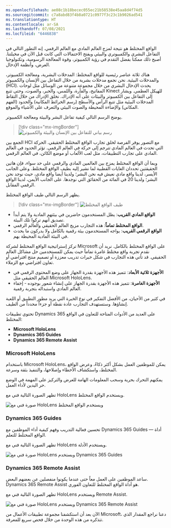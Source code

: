 ```yaml
---
ms.openlocfilehash: ae08c1b18becec055ec21b58538e45aa8d4f74d5
ms.sourcegitcommit: c7a8abd83f4b8a0721c0977f3c23c1b9026ad541
ms.translationtype: HT
ms.contentlocale: ar-SA
ms.lasthandoff: 07/08/2021
ms.locfileid: "6446838"
---
```


الواقع المختلط هو نتيجة لمزج العالم المادي مع العالم الرقمي. إنه التطور التالي في التفاعل البشري والكمبيوتري والبيئي ويفتح الاحتمالات التي كانت قبل الآن في مخيلتنا. أصبح ذلك ممكنا بفضل التقدم في رؤية الكمبيوتر، وقوة المعالجة الرسومية، وتكنولوجيا العرض، وأنظمة الإدخال.

هناك ثلاثة عناصر رئيسية للواقع المختلط: المدخلات البشرية، ومعالجة الكمبيوتر، والمدخلات البيئية. نحن نجمع مدخلات بشرية من خلال التفاعل بين الإنسان والكمبيوتر (HCI). يحدث الإدخال البشري من خلال مجموعة متنوعة من الوسائل مثل لوحات المفاتيح، والفأرة، واللمس، والحبر، والصوت، وحتى تتبع Kinect للهيكل العظمي. ويشار إلى التفاعل بين الكمبيوتر والبيئات على أنه الإدراك. نخلق الإدراك من خلال التقاط المدخلات البيئية مثل تتبع الرأس والأسطح (رسم الخرائط المكانية) والحدود (الفهم المكاني) والإضاءة المحيطة والصوت البيئي والتعرف على الأشياء والموقع.

يوضح الرسم التالي كيفية تفاعل البشر والبيئة ومعالجة الكمبيوتر. 

> [!div class="mx-imgBorder"]
> ![رسم بياني للتفاعل بين الإنسان والبيئة والكمبيوتر](../media/m01-mixed-reality.png)

الجمع بين HCI مع التصور يوفر الفرصة لخلق تجارب الواقع المختلط الحقيقي. الحركة التي تحدث في العالم المادي تترجم إلى حركة في العالم الرقمي. تؤثر الحدود في العالم المادي على تجارب التطبيقات، مثل لعب الألعاب أو موضع الكائن، في العالم الرقمي. 
 
وبما أن الواقع المختلط يمزج بين العالمين المادي والرقمي على حد سواء، فإن هاتين الحقيقتين تحددان الغايات القطبية لما نشير إليه بطيف الواقع المختلط. وعلى الجانب الأيسر، لدينا واقع مادي نعيش فيه نحن البشر؛ ولدينا أيضا واقع مادي، حيث نوجد نحن البشر؛ ولدينا 20 في المائة من الحقائق التي نوجدها. على الجانب الأيمن، لدينا الواقع الرقمي المقابل.

يظهر الرسم التالي طيف الواقع المختلط.

> [!div class="mx-imgBorder"]
> ![طيف الواقع المختلط](../media/m02-mixed-reality-spectrum.png)


- **الواقع المادي القريب**: يظل المستخدمون حاضرين في بيئتهم المادية ولا يتم أبداً تصديق أنهم تركوا تلك البيئة.
- **الواقع المختلط تماماً**: هذه التجارب مزيج العالم الحقيقي والعالم الرقمي. 
- **الواقع الرقمي القريب**: يواجه المستخدمون بيئة رقمية بالكامل ولا يدركون ما يحدث في البيئة المادية المحيطة بهم.
     
تركز إستراتيجية الواقع المختلط لشركة Microsoft على الواقع المختلط بالكامل. نريد أن نقدم تجربة واقع مختلط غامرة تماماً حيث يمكن للمستخدمين حل مشاكل العالم الحقيقي. قد تأتي هذه التجارب في شكل خبرات تدريب معززة أو تصميم منتج افتراضي أو تعاون افتراضي مع الزملاء.

- **الأجهزة ثلاثية الأبعاد**: تتميز هذه الأجهزة بقدرة الجهاز على وضع المحتوى الرقمي في العالم الحقيقي مثل Microsoft HoloLens.
- **الأجهزة الغامرة**: تتميز هذه الأجهزة بقدرة الجهاز على إنشاء شعور بوجوده - إخفاء العالم المادي واستبداله بتجربة رقمية. 
     
في كثير من الأحيان، من الأفضل التفكير في نوع الخبرة التي يريد مطور التطبيق أو اللعبة إنشاؤها. وستستهدف التجارب عادة نقطة أو جزءاً محدداً من الطيف. 

تحتوي تطبيقات Dynamics 365 على العديد من الأدوات المتاحة للتعاون في الواقع المختلط:

 - **Microsoft HoloLens** 
 - **Dynamics 365 Guides**
 - **Dynamics 365 Remote Assist**


### <a name="microsoft-hololens"></a>Microsoft HoloLens

باستخدام Microsoft HoloLens، يمكن للموظفين العمل بشكل أكثر ذكاءً، وعرض الواقع المختلط، واستكشاف الأخطاء وإصلاحها، والتنفيذ بثقة وسرعة. 

يمكنهم التحرك بحرية وسحب المعلومات الهامة للعرض والتركيز على المهمة في الوضع حر اليدين لأداء العمل. 

تظهر الصورة التالية فني مع HoloLens ويستخدم الواقع المختلط.

![صورة فني مع HoloLens ويستخدم الواقع المختلط](../media/m01-image12-mixed-reality.png)



### <a name="dynamics-365-guides"></a>Dynamics 365 Guides

تحسين فعالية التدريب وفهم كيفية أداء الموظفين مع Dynamics 365 Guides — أداة الواقع المختلط للتعلم.

تظهر الصورة التالية فني مع HoloLens ويستخدم الأدلة.

![صورة فني مع HoloLens ويستخدم Dynamics 365 Guides](../media/m01-image13-guides.png)
 


### <a name="dynamics-365-remote-assist"></a>Dynamics 365 Remote Assist

ساعد الموظفين على العمل معاً حتى عندما يكونوا منفصلين عن بعضهم البعض. Dynamics 365 Remote Assist هو أداة الواقع المختلط للتعاون الفوري.

تظهر الصورة التالية فني مع HoloLens ويستخدم Remote Assist.

![صورة فني مع HoloLens ويستخدم Dynamics 365 Remote Assist](../media/m01-image14-remote-assist.png)
 

الآن بعد أن استكشفنا مجموعة تطبيقات الأعمال من Microsoft، دعنا نراجع المقدار الذي تتذكره من هذه الوحدة من خلال فحص سريع للمعرفة.
